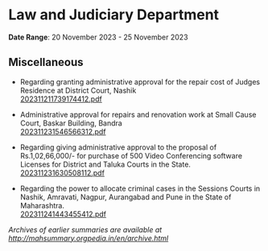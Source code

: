 # Law and Judiciary Department

**Date Range**: 20 November 2023 - 25 November 2023


## Miscellaneous
- Regarding granting administrative approval for the repair cost of Judges Residence at District Court, Nashik\
  [202311211739174412.pdf](https://gr.maharashtra.gov.in/Site/Upload/Government%20Resolutions/English/202311211739174412.pdf)

- Administrative approval for repairs and renovation work at Small Cause Court, Baskar Building, Bandra\
  [202311231546566312.pdf](https://gr.maharashtra.gov.in/Site/Upload/Government%20Resolutions/English/202311231546566312.pdf)

- Regarding giving administrative approval to the proposal of Rs.1,02,66,000/- for purchase of 500 Video Conferencing software Licenses for District and Taluka Courts in the State.\
  [202311231630508112.pdf](https://gr.maharashtra.gov.in/Site/Upload/Government%20Resolutions/English/202311231630508112.pdf)

- Regarding the power to allocate criminal cases in the Sessions Courts in Nashik, Amravati, Nagpur, Aurangabad and Pune in the State of Maharashtra.\
  [202311241443455412.pdf](https://gr.maharashtra.gov.in/Site/Upload/Government%20Resolutions/English/202311241443455412.pdf)


*Archives of earlier summaries are available at http://mahsummary.orgpedia.in/en/archive.html*